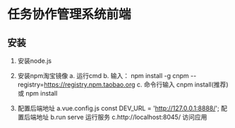 # 任务协作管理系统前端
## 安装
1.  安装node.js
2.  安装npm淘宝镜像
a.  运行cmd
b.  输入： npm install -g cnpm --registry=https://registry.npm.taobao.org
c.  命令行输入  cnpm install(推荐)  或  npm install

3. 配置后端地址
a.vue.config.js    const DEV_URL = 'http://127.0.0.1:8888/'; 配置后端地址
b.run serve 运行服务
c.http://localhost:8045/ 访问应用 


